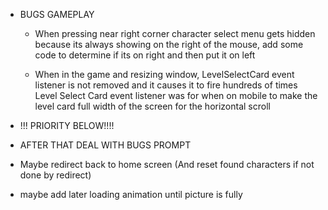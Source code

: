 - BUGS
  GAMEPLAY

  - When pressing near right corner character select menu gets hidden
    because its always showing on the right of the mouse, add some code
    to determine if its on right and then put it on left

  - When in the game and resizing window, LevelSelectCard event listener is not removed and it causes it to fire hundreds of times
    Level Select Card event listener was for when on mobile to make the level card full width
    of the screen for the horizontal scroll

- !!! PRIORITY BELOW!!!!
- AFTER THAT DEAL WITH BUGS
  PROMPT

- Maybe redirect back to home screen (And reset found characters if not done by redirect)

- maybe add later loading animation until picture is fully
